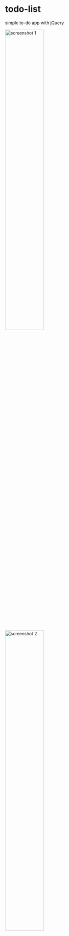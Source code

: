 # todo-list
simple to-do app with jQuery

<img src="https://user-images.githubusercontent.com/24753706/53034476-e5a61780-347b-11e9-8fe1-44437e05d7e0.PNG" alt="screenshot 1" width="50%">
<img src="https://user-images.githubusercontent.com/24753706/53034475-e5a61780-347b-11e9-8d5c-91944574cd22.PNG" alt="screenshot 2" width="50%">
